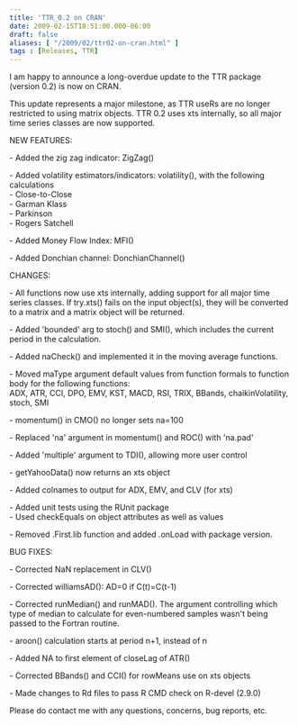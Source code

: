 ```yaml
---
title: 'TTR_0.2 on CRAN'
date: 2009-02-15T18:51:00.000-06:00
draft: false
aliases: [ "/2009/02/ttr02-on-cran.html" ]
tags : [Releases, TTR]
---
```


I am happy to announce a long-overdue update to the TTR package (version 0.2) is now on CRAN.  
  
This update represents a major milestone, as TTR useRs are no longer restricted to using matrix objects. TTR 0.2 uses xts internally, so all major time series classes are now supported.  
  
NEW FEATURES:  
  
\- Added the zig zag indicator: ZigZag()  
  
\- Added volatility estimators/indicators: volatility(), with the following calculations  
\- Close-to-Close  
\- Garman Klass  
\- Parkinson  
\- Rogers Satchell  
  
\- Added Money Flow Index: MFI()  
  
\- Added Donchian channel: DonchianChannel()  
  
  
CHANGES:  
  
\- All functions now use xts internally, adding support for all major time series classes. If try.xts() fails on the input object(s), they will be converted to a matrix and a matrix object will be returned.  
  
\- Added 'bounded' arg to stoch() and SMI(), which includes the current period in the calculation.  
  
\- Added naCheck() and implemented it in the moving average functions.  
  
\- Moved maType argument default values from function formals to function body for the following functions:  
ADX, ATR, CCI, DPO, EMV, KST, MACD, RSI, TRIX, BBands, chaikinVolatility, stoch, SMI  
  
\- momentum() in CMO() no longer sets na=100  
  
\- Replaced 'na' argument in momentum() and ROC() with 'na.pad'  
  
\- Added 'multiple' argument to TDI(), allowing more user control  
  
\- getYahooData() now returns an xts object  
  
\- Added colnames to output for ADX, EMV, and CLV (for xts)  
  
\- Added unit tests using the RUnit package  
\- Used checkEquals on object attributes as well as values  
  
\- Removed .First.lib function and added .onLoad with package version.  
  
  
BUG FIXES:  
  
\- Corrected NaN replacement in CLV()  
  
\- Corrected williamsAD(): AD=0 if C(t)=C(t-1)  
  
\- Corrected runMedian() and runMAD(). The argument controlling which type of median to calculate for even-numbered samples wasn't being passed to the Fortran routine.  
  
\- aroon() calculation starts at period n+1, instead of n  
  
\- Added NA to first element of closeLag of ATR()  
  
\- Corrected BBands() and CCI() for rowMeans use on xts objects  
  
\- Made changes to Rd files to pass R CMD check on R-devel (2.9.0)  
  
  
Please do contact me with any questions, concerns, bug reports, etc.